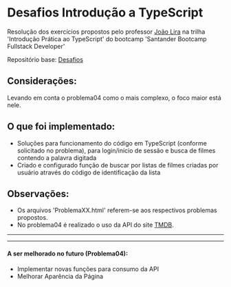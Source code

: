 # Desafios Introdução a TypeScript

Resolução dos exercícios propostos pelo professor [João Lira](https://github.com/lira1705) na trilha 'Introdução Prática ao TypeScript' do bootcamp 'Santander Bootcamp Fullstack Developer'

Repositório base: [Desafios](https://github.com/lira1705/mentoria-typescript/tree/main/src/desafios)

## Considerações:
Levando em conta o problema04 como o mais complexo, o foco maior está nele.


## O que foi implementado:

- Soluções para funcionamento do código em TypeScript (conforme solicitado no problema), para login/início de sessão e busca de filmes contendo a palavra digitada
- Criado e configurado função de buscar por listas de filmes criadas por usuário através do código de identificação da lista

## Observações:
- Os arquivos 'ProblemaXX.html' referem-se aos respectivos problemas propostos.
- No problema04 é realizado o uso da API do site [TMDB](https://www.themoviedb.org/).

****
****
#### **A ser melhorado no futuro (Problema04):**

- Implementar novas funções para consumo da API
- Melhorar Aparência da Página